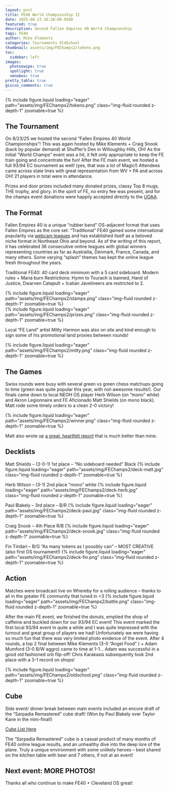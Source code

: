 ```yaml
---
layout: post
title: FE40 World Championship II
date: 2025-08-23 16:20:00-0500
featured: true
description: Second Fallen Empires 40 World Championship
tags: FE40
author: Mike Klements
categories: Tournaments OldSchool
thumbnail: assets/img/FEChamps2/tokens.png
toc:
  sidebar: left
images:
  photoswipe: true
  spotlight: true
  venobox: true
pretty_table: true
giscus_comments: true
---
```


{% include figure.liquid loading="eager" path="assets/img/FEChamps2/tokens.png" class="img-fluid rounded z-depth-1" zoomable=true %}

## The Tournament

On 8/23/25 we hosted the second “Fallen Empires 40 World Championships”! This was again hosted by Mike Klements + Craig Snook (back by popular demand) at Shuffler’s Den in Willoughby Hills, OH! As the initial “World Champs” event was a hit, it felt only appropriate to keep the FE train going and concentrate the fun! After the FE main event, we hosted a full 93/94 EC tournament as well! (yes, that was a lot of Magic!) Attendees came across state lines with great representation from WV + PA and across OH! 21 players in total were in attendance.

Prizes and door prizes included many donated prizes, classy Top 8 mugs, THE trophy, and glory. In the spirit of FE, no entry fee was present, and for the champs event donations were happily accepted directly to the <a href="https://www.ostomy.org/5k/">UOAA</a>.

## The Format

Fallen Empires 40 is a unique “rubber band” OS-adjacent format that uses Fallen Empires as the core set. “Traditional” FE40 gained some international popularity via <a href="(https://www.facebook.com/groups/468172425315016">webcam leagues</a> and has established itself as a beloved niche format in Northeast Ohio and beyond. As of the writing of this report, it has celebrated 36 consecutive online leagues with global winners representing countries as far as Austrailia, Denmark, France, Canada, and many others. Some varying “splash” themes has kept the online league fresh throughout the years.

Traditional FE40: 40 card deck minimum with a 5 card sideboard. Modern rules + Mana burn
Restrictions: Hymn to Tourach is banned, Hand of Justice, Dwarven Catapult + Icatian Javelineers are restricted to 2.

<div class="row">
    <div class="col-sm mt-3 mt-md-0">
        {% include figure.liquid loading="eager" path="assets/img/FEChamps2/stamps.png" class="img-fluid rounded z-depth-1" zoomable=true %}
    </div>
    <div class="col-sm mt-3 mt-md-0">
        {% include figure.liquid loading="eager" path="assets/img/FEChamps2/prizes.png" class="img-fluid rounded z-depth-1" zoomable=true %}
    </div>
</div>

Local “FE Land” artist Mitty Harmon was also on site and kind enough to sign some of his promotional land proxies between rounds!

{% include figure.liquid loading="eager" path="assets/img/FEChamps2/mitty.png" class="img-fluid rounded z-depth-1" zoomable=true %}

## The Games

Swiss rounds were busy with several green vs green chess matchups going to time (green was quite popular this year, with not-awesome results!). Our finals came down to local NEOH OS player Herb Wilson (on “mono” white) and Akron Legionnaire and FE Aficionado Matt Shields (on mono black). Matt rode some timely orders to a clean 2-0 victory!

{% include figure.liquid loading="eager" path="assets/img/FEChamps2/winner.png" class="img-fluid rounded z-depth-1" zoomable=true %}

Matt also wrote up <a href="https://52weekbeta.blogspot.com/2025/08/kings-of-sarpadia-fe40-world.html?fbclid=IwY2xjawNj3dxleHRuA2FlbQIxMABicmlkETFhY21jMGtuM0JrZUp6TUJhAR6ppO87l2AhF00ZZfcjsM0-SRVOhInlLGDufbK7AOOuucWuzxW9dyjd3aQfsg_aem_88YRNjrvDKw74Rt0kxxCzw">a great, heartfelt report</a> that is much better than mine.

## Decklists

Matt Shields – (3-0-1) 1st place – “No sideboard needed” Black
{% include figure.liquid loading="eager" path="assets/img/FEChamps2/deck-matt.jpg" class="img-fluid rounded z-depth-1" zoomable=true %}

Herb Wilson – (3-1) 2nd place “mono” white
{% include figure.liquid loading="eager" path="assets/img/FEChamps2/deck-herb.jpg" class="img-fluid rounded z-depth-1" zoomable=true %}

Paul Blakely – 3rd place – B/R
{% include figure.liquid loading="eager" path="assets/img/FEChamps2/deck-paul.jpg" class="img-fluid rounded z-depth-1" zoomable=true %}

Craig Snook – 4th Place R/B
{% include figure.liquid loading="eager" path="assets/img/FEChamps2/deck-snook.jpg" class="img-fluid rounded z-depth-1" zoomable=true %}

Fin Tindari – B/G “As many tokens as I possibly can” – MOST CREATIVE (also first OS tournament!)
{% include figure.liquid loading="eager" path="assets/img/FEChamps2/deck-fin.png" class="img-fluid rounded z-depth-1" zoomable=true %}

## Action

Matches were broadcast live on Whereby for a rolling audience – thanks to all in the greater FE community that tuned in <3
{% include figure.liquid loading="eager" path="assets/img/FEChamps2/battle.png" class="img-fluid rounded z-depth-1" zoomable=true %}

After the main FE event, we finished the donuts, emptied the shop of caffeine and buckled down for our 93/94 EC event! This event marked the first local 93/94 event in quite a while and I was quite impressed with the turnout and great group of players we had! Unfortunately we were having so much fun that there was very limited photo evidence of the event.
After 4 rounds, a top 2 final between Mike Klements (3-0 “Angel Food” ) + Adam Mumford (3-0 B/W aggro) came to time at 1-1… Adam was successful in a good old fashioned orb flip-off! Chris Karakasis subsequently took 2nd place with a 3-1 record on shops!

{% include figure.liquid loading="eager" path="assets/img/FEChamps2/oldschool.png" class="img-fluid rounded z-depth-1" zoomable=true %}

## Cube

Side event/ dinner break between main events included an encore draft of the “Sarpadia Remastered” cube draft! (Won by Paul Blakely over Taylor Kane in the mini-final!)

<a href="https://cubecobra.com/cube/list/SarpadiaRemastered">Cube List Here</a>

The “Sarpadia Remastered” cube is a casual product of many months of FE40 online league results, and an unhealthy dive into the deep lore of the plane. Truly a unique environment with some unlikely heroes – best shared on the kitchen table with beer and 7 others, if not at an event!

## Next event: MORE PHOTOS!

Thanks all who continue to make FE40 + Cleveland OS great!
